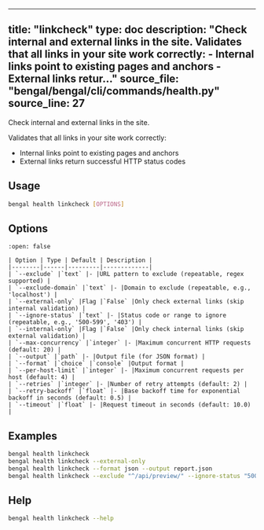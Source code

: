 
---
title: "linkcheck"
type: doc
description: "Check internal and external links in the site.  Validates that all links in your site work correctly: - Internal links point to existing pages and anchors - External links retur..."
source_file: "bengal/bengal/cli/commands/health.py"
source_line: 27
---

Check internal and external links in the site.

Validates that all links in your site work correctly:
- Internal links point to existing pages and anchors
- External links return successful HTTP status codes


## Usage

```bash
bengal health linkcheck [OPTIONS]
```


## Options

````{dropdown} Options (12 total)
:open: false

| Option | Type | Default | Description |
|--------|------|---------|-------------|
| `--exclude` |`text` |- |URL pattern to exclude (repeatable, regex supported) |
| `--exclude-domain` |`text` |- |Domain to exclude (repeatable, e.g., 'localhost') |
| `--external-only` |Flag |`False` |Only check external links (skip internal validation) |
| `--ignore-status` |`text` |- |Status code or range to ignore (repeatable, e.g., '500-599', '403') |
| `--internal-only` |Flag |`False` |Only check internal links (skip external validation) |
| `--max-concurrency` |`integer` |- |Maximum concurrent HTTP requests (default: 20) |
| `--output` |`path` |- |Output file (for JSON format) |
| `--format` |`choice` |`console` |Output format |
| `--per-host-limit` |`integer` |- |Maximum concurrent requests per host (default: 4) |
| `--retries` |`integer` |- |Number of retry attempts (default: 2) |
| `--retry-backoff` |`float` |- |Base backoff time for exponential backoff in seconds (default: 0.5) |
| `--timeout` |`float` |- |Request timeout in seconds (default: 10.0) |

````


## Examples

```bash
bengal health linkcheck
bengal health linkcheck --external-only
bengal health linkcheck --format json --output report.json
bengal health linkcheck --exclude "^/api/preview/" --ignore-status "500-599"
```



## Help

```bash
bengal health linkcheck --help
```
